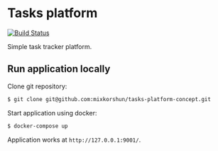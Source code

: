 # Tasks platform

[![Build Status](https://travis-ci.org/mixkorshun/tasks-platform-concept.svg?branch=master)](https://travis-ci.org/mixkorshun/tasks-platform-concept)

Simple task tracker platform.

## Run application locally

Clone git repository:
```bash
$ git clone git@github.com:mixkorshun/tasks-platform-concept.git
```

Start application using docker:
```bash
$ docker-compose up
```

Application works at `http://127.0.0.1:9001/`.
